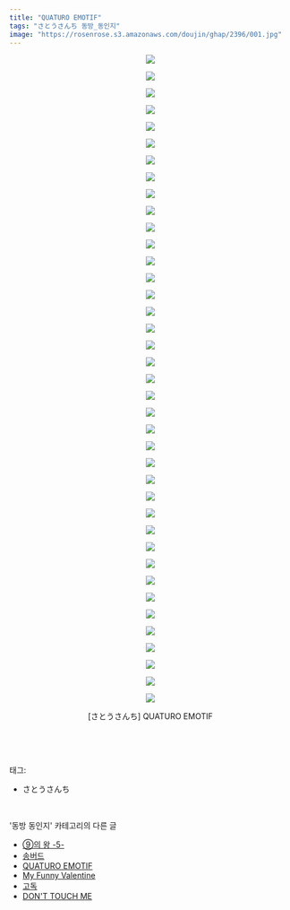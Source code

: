```yaml
---
title: "QUATURO EMOTIF"
tags: "さとうさんち 동방_동인지"
image: "https://rosenrose.s3.amazonaws.com/doujin/ghap/2396/001.jpg"
---
```

<div class="article">
<p style="text-align: center; clear: none; float: none;"><img src="{{ site.imgserver1 }}/ghap/2396/001.jpg"/></p>
<p style="text-align: center; clear: none; float: none;"><img src="{{ site.imgserver1 }}/ghap/2396/002.jpg"/></p>
<p style="text-align: center; clear: none; float: none;"><img src="{{ site.imgserver1 }}/ghap/2396/003.jpg"/></p>
<p style="text-align: center; clear: none; float: none;"><img src="{{ site.imgserver1 }}/ghap/2396/004.jpg"/></p>
<p style="text-align: center; clear: none; float: none;"><img src="{{ site.imgserver1 }}/ghap/2396/005.jpg"/></p>
<p style="text-align: center; clear: none; float: none;"><img src="{{ site.imgserver1 }}/ghap/2396/006.jpg"/></p>
<p style="text-align: center; clear: none; float: none;"><img src="{{ site.imgserver1 }}/ghap/2396/007.jpg"/></p>
<p style="text-align: center; clear: none; float: none;"><img src="{{ site.imgserver1 }}/ghap/2396/008.jpg"/></p>
<p style="text-align: center; clear: none; float: none;"><img src="{{ site.imgserver1 }}/ghap/2396/009.jpg"/></p>
<p style="text-align: center; clear: none; float: none;"><img src="{{ site.imgserver1 }}/ghap/2396/010.jpg"/></p>
<p style="text-align: center; clear: none; float: none;"><img src="{{ site.imgserver1 }}/ghap/2396/011.jpg"/></p>
<p style="text-align: center; clear: none; float: none;"><img src="{{ site.imgserver1 }}/ghap/2396/012.jpg"/></p>
<p style="text-align: center; clear: none; float: none;"><img src="{{ site.imgserver1 }}/ghap/2396/013.jpg"/></p>
<p style="text-align: center; clear: none; float: none;"><img src="{{ site.imgserver1 }}/ghap/2396/014.jpg"/></p>
<p style="text-align: center; clear: none; float: none;"><img src="{{ site.imgserver1 }}/ghap/2396/015.jpg"/></p>
<p style="text-align: center; clear: none; float: none;"><img src="{{ site.imgserver1 }}/ghap/2396/016.jpg"/></p>
<p style="text-align: center; clear: none; float: none;"><img src="{{ site.imgserver1 }}/ghap/2396/017.jpg"/></p>
<p style="text-align: center; clear: none; float: none;"><img src="{{ site.imgserver1 }}/ghap/2396/018.jpg"/></p>
<p style="text-align: center; clear: none; float: none;"><img src="{{ site.imgserver1 }}/ghap/2396/019.jpg"/></p>
<p style="text-align: center; clear: none; float: none;"><img src="{{ site.imgserver1 }}/ghap/2396/020.jpg"/></p>
<p style="text-align: center; clear: none; float: none;"><img src="{{ site.imgserver1 }}/ghap/2396/021.jpg"/></p>
<p style="text-align: center; clear: none; float: none;"><img src="{{ site.imgserver1 }}/ghap/2396/022.jpg"/></p>
<p style="text-align: center; clear: none; float: none;"><img src="{{ site.imgserver1 }}/ghap/2396/023.jpg"/></p>
<p style="text-align: center; clear: none; float: none;"><img src="{{ site.imgserver1 }}/ghap/2396/024.jpg"/></p>
<p style="text-align: center; clear: none; float: none;"><img src="{{ site.imgserver1 }}/ghap/2396/025.jpg"/></p>
<p style="text-align: center; clear: none; float: none;"><img src="{{ site.imgserver1 }}/ghap/2396/026.jpg"/></p>
<p style="text-align: center; clear: none; float: none;"><img src="{{ site.imgserver1 }}/ghap/2396/027.jpg"/></p>
<p style="text-align: center; clear: none; float: none;"><img src="{{ site.imgserver1 }}/ghap/2396/028.jpg"/></p>
<p style="text-align: center; clear: none; float: none;"><img src="{{ site.imgserver1 }}/ghap/2396/029.jpg"/></p>
<p style="text-align: center; clear: none; float: none;"><img src="{{ site.imgserver1 }}/ghap/2396/030.jpg"/></p>
<p style="text-align: center; clear: none; float: none;"><img src="{{ site.imgserver1 }}/ghap/2396/031.jpg"/></p>
<p style="text-align: center; clear: none; float: none;"><img src="{{ site.imgserver1 }}/ghap/2396/032.jpg"/></p>
<p style="text-align: center; clear: none; float: none;"><img src="{{ site.imgserver1 }}/ghap/2396/033.jpg"/></p>
<p style="text-align: center; clear: none; float: none;"><img src="{{ site.imgserver1 }}/ghap/2396/034.jpg"/></p>
<p style="text-align: center; clear: none; float: none;"><img src="{{ site.imgserver1 }}/ghap/2396/035.jpg"/></p>
<p style="text-align: center; clear: none; float: none;"><img src="{{ site.imgserver1 }}/ghap/2396/036.jpg"/></p>
<p style="text-align: center; clear: none; float: none;"><img src="{{ site.imgserver1 }}/ghap/2396/037.jpg"/></p>
<p style="text-align: center; clear: none; float: none;"><img src="{{ site.imgserver1 }}/ghap/2396/038.jpg"/></p>
<p style="text-align: center; clear: none; float: none;"><img src="{{ site.imgserver1 }}/ghap/2396/039.jpg"/></p>
<p style="text-align: center; clear: none; float: none;">[さとうさんち] QUATURO EMOTIF</p>
<p><br/></p>
</div><br/>
<div class="tagTrail">
<p>태그: </p>
<ul>
<li>さとうさんち</li>
</ul>
</div><br/>
<div class="another">
<p>'동방 동인지' 카테고리의 다른 글</p>
<ul>
<li><a href="/ghap_2398">⑨의 왕 -5-</a></li>
<li><a href="/ghap_2397">송버드</a></li>
<li><a href="/ghap_2396">QUATURO EMOTIF</a></li>
<li><a href="/ghap_2395">My Funny Valentine</a></li>
<li><a href="/ghap_2394">고독</a></li>
<li><a href="/ghap_2393">DON'T TOUCH ME</a></li>
</ul>
</div><br/>
<div class="cb_module cb_fluid">
<div class="cb_wrt cb_profile">
</div><!-- commentList close -->
</div><br/>
